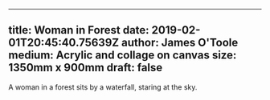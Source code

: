 
---
title: Woman in Forest
date: 2019-02-01T20:45:40.75639Z
author: James O'Toole
medium: Acrylic and collage on canvas
size: 1350mm x 900mm
draft: false
---

A woman in a forest sits by a waterfall, staring at the sky.
